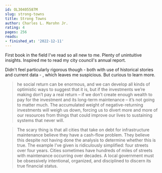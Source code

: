 ```yaml
---
id: OL30405587M
slug: strong-towns
title: Strong Towns
author: Charles L. Marohn Jr.
rating: 4
pages: 256
reads:
- finished_at: '2022-12-11'
---
```

First book in the field I've read so all new to me. Plenty of unintuitive insights. Inspired me to read my city council's annual report.

Didn't feel particularly rigorous though - both with use of historical stories and current data - , which leaves me suspicious. But curious to learn more.

> he social return can be enormous, and we can develop all kinds of optimistic ways to suggest that it is, but if the investments we’re making don’t pay a real return – if we don’t create enough wealth to pay for the investment and its long-term maintenance – it’s not going to matter much. The accumulated weight of negative-returning investments will weigh us down, forcing us to divert more and more of our resources from things that could improve our lives to sustaining systems that never will.

> The scary thing is that all cities that take on debt for infrastructure maintenance believe they have a cash-flow problem. They believe this despite not having done the analysis to determine whether this is true. The example I’ve given is ridiculously simplified: four streets over four years. Cities sometimes have hundreds of miles of streets with maintenance occurring over decades. A local government must be obsessively intentional, organized, and disciplined to discern its true financial status.



